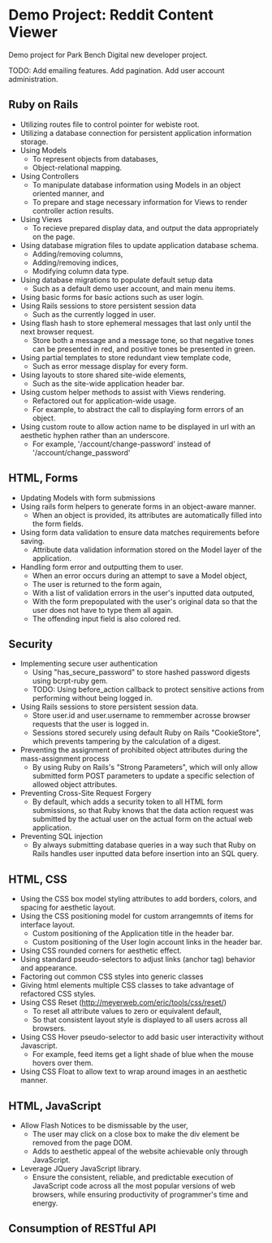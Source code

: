 Demo Project: Reddit Content Viewer
===================================

Demo project for Park Bench Digital new developer project.


TODO:
Add emailing features.
Add pagination.
Add user account administration. 


Ruby on Rails
-------------

* Utilizing routes file to control pointer for webiste root.
* Utilizing a database connection for persistent application information storage.
* Using Models 
	- To represent objects from databases, 
	- Object-relational mapping.
* Using Controllers 
	- To manipulate database information using Models in an object oriented manner, and
	- To prepare and stage necessary information for Views to render controller action results.
* Using Views
	- To recieve prepared display data, and output the data appropriately on the page. 
* Using database migration files to update application database schema.
	- Adding/removing columns, 
	- Adding/removing indices, 
	- Modifying column data type.
* Using database migrations to populate default setup data
	- Such as a default demo user account, and main menu items.
* Using basic forms for basic actions such as user login.
* Using Rails sessions to store persistent session data 
	- Such as the currently logged in user.
* Using flash hash to store ephemeral messages that last only until the next browser request. 
	- Store both a message and a message tone, so that negative tones can be presented in red, and positive tones be presented in green.
* Using partial templates to store redundant view template code, 
	- Such as error message display for every form.
* Using layouts to store shared site-wide elements, 
	- Such as the site-wide application header bar.
* Using custom helper methods to assist with Views rendering.
	- Refactored out for application-wide usage.
	- For example, to abstract the call to displaying form errors of an object.
* Using custom route to allow action name to be displayed in url with an aesthetic hyphen rather than an underscore.
	- For example, '/account/change-password' instead of '/account/change_password'


HTML, Forms
-----------

* Updating  Models with form submissions
* Using rails form helpers to generate forms in an object-aware manner.
	- When an object is provided, its attributes are automatically filled into the form fields.
* Using form data validation to ensure data matches requirements before saving.
	- Attribute data validation information stored on the Model layer of the application.
* Handling form error and outputting them to user.
	- When an error occurs during an attempt to save a Model object,
	- The user is returned to the form again, 
	- With a list of validation errors in the user's inputted data outputed,
	- With the form prepopulated with the user's original data so that the user does not have to type them all again.
	- The offending input field is also colored red.


Security
--------

* Implementing secure user authentication 
	- Using "has_secure_password" to store hashed password digests using bcrpt-ruby gem.
	- TODO: Using before_action callback to protect sensitive actions from performing without being logged in.
* Using Rails sessions to store persistent session data.
	- Store user.id and user.username to remmember acrosse browser requests that the user is logged in.
	- Sessions stored securely using default Ruby on Rails "CookieStore", which prevents tampering by the calculation of a digest.
* Preventing the assignment of prohibited object attributes during the mass-assignment process
	- By using Ruby on Rails's "Strong Parameters", which will only allow submitted form POST parameters to update a specific selection of allowed object attributes.
* Preventing Cross-Site Request Forgery
	- By default, which adds a security token to all HTML form submissions, so that Ruby knows that the data action request was submitted by the actual user on the actual form on the actual web application.
* Preventing SQL injection
	- By always submitting database queries in a way such that Ruby on Rails handles user inputted data before insertion into an SQL query.


HTML, CSS
---------

* Using the CSS box model styling attributes to add borders, colors, and spacing for aesthetic layout.
* Using the CSS positioning model for custom arrangemnts of items for interface layout.
	- Custom positioning of the Application title in the header bar.
	- Custom positioning of the User login account links in the header bar.
* Using CSS rounded corners for aesthetic effect.
* Using standard pseudo-selectors to adjust links (anchor tag) behavior and appearance.
* Factoring out common CSS styles into generic classes
* Giving html elements multiple CSS classes to take advantage of refactored CSS styles.
* Using CSS Reset (http://meyerweb.com/eric/tools/css/reset/)
	- To reset all attribute values to zero or equivalent default, 
	- So that consistent layout style is displayed to all users across all browsers.
* Using CSS Hover pseudo-selector to add basic user interactivity without Javascript.
	- For example, feed items get a light shade of blue when the mouse hovers over them.
* Using CSS Float to allow text to wrap around images in an aesthetic manner.

HTML, JavaScript
----------------

* Allow Flash Notices to be dismissable by the user,
	- The user may click on a close box to make the div element be removed from the page DOM.
	- Adds to aesthetic appeal of the website achievable only through JavaScript.
* Leverage JQuery JavaScript library.
	- Ensure the consistent, reliable, and predictable execution of JavaScript code across all the most popular versions of web browsers, while ensuring productivity of programmer's time and energy.


Consumption of RESTful API
--------------------------
